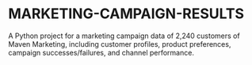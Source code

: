 # MARKETING-CAMPAIGN-RESULTS
A Python project for a marketing campaign data of 2,240 customers of Maven Marketing, including customer profiles, product preferences, campaign successes/failures, and channel performance.
